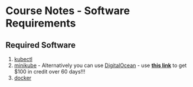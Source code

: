 # Course Notes - Software Requirements

## Required Software

1. [kubectl](https://kubernetes.io/docs/tasks/tools/install-kubectl/)
2. [minikube](https://kubernetes.io/docs/tasks/tools/install-minikube/) - Alternatively you can use [DigitalOcean](https://www.digitalocean.com) - use [**this link**](https://m.do.co/c/b43b2e819210) to get $100  in credit over 60 days!!!
3. [docker](https://docs.docker.com/install/)